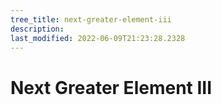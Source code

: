 ```yaml
---
tree_title: next-greater-element-iii
description: 
last_modified: 2022-06-09T21:23:28.2328
---
```


# Next Greater Element III
